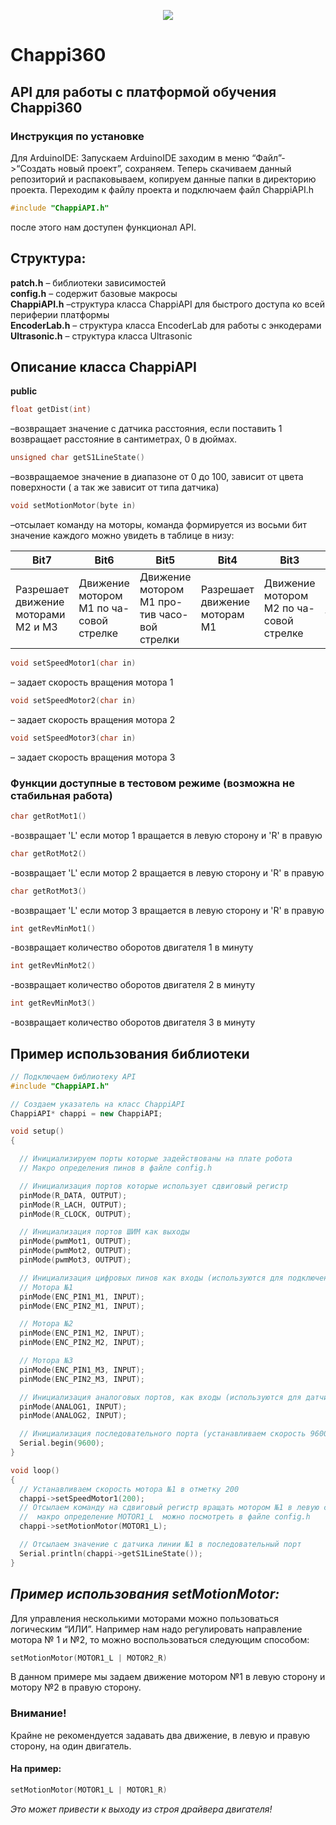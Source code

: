 <p style="
    text-align: center;
">
	<img src="https://drive.google.com/uc?id=0Bxxvs1Kkmix1UmNqX1VabERnc1U">
</p>

# Chappi360
## API для работы с платформой обучения Chappi360

### Инструкция по установке
Для ArduinoIDE:
Запускаем ArduinoIDE заходим в меню “Файл”->“Создать новый проект”, сохраняем.
Теперь скачиваем данный репозиторий и распаковываем, копируем данные папки в директорию проекта.
Переходим к файлу проекта и подключаем файл ChappiAPI.h
```cpp
#include "ChappiAPI.h"
```
после этого нам доступен функционал API.
## Структура:
**patch.h** – библиотеки зависимостей  
**config.h** – содержит базовые макросы  
**ChappiAPI.h** –структура класса ChappiAPI для быстрого доступа ко всей периферии платформы  
**EncoderLab.h** – структура класса EncoderLab для работы с энкодерами  
**Ultrasonic.h** – структура класса Ultrasonic  
## Описание класса ChappiAPI
**public**
```cpp 
float getDist(int) 
```
–возвращает значение с датчика расстояния, если поставить 1 возвращает расстояние в сантиметрах, 0 в дюймах.  
```cpp
unsigned char getS1LineState()
```
–возвращаемое значение в диапазоне от 0 до 100, зависит от цвета поверхности  ( а так же зависит от типа датчика)  
```cpp
void setMotionMotor(byte in)
```
–отсылает команду на моторы, команда формируется из восьми бит значение каждого можно увидеть в таблице в низу:  

| Bit7	                              | Bit6                                    | Bit5                                         | Bit4                          | Bit3                                    | Bit2                                         | Bit1	                                  | Bit0                                         |  
|-------------------------------------|-----------------------------------------|----------------------------------------------|-------------------------------|-----------------------------------------|----------------------------------------------|-----------------------------------------|----------------------------------------------|  
| Разрешает движение моторами M2 и M3 | Движение мотором M1 по ча-совой стрелке | Движение мотором M1 про-тив часо-вой стрелки | Разрешает движение моторам M1 | Движение мотором M2 по ча-совой стрелке | Движение мотором M2 про-тив часо-вой стрелки | Движение мотором M3 по ча-совой стрелке | Движение мотором M3 про-тив часо-вой стрелки |  

```cpp
void setSpeedMotor1(char in)
``` 
– задает скорость вращения мотора 1  
```cpp 
void setSpeedMotor2(char in)
``` 
– задает скорость вращения мотора 2  
```cpp
void setSpeedMotor3(char in)
``` 
– задает скорость вращения мотора 3  
### Функции доступные в тестовом режиме (возможна не стабильная работа)
```cpp 
char getRotMot1()
```
-возвращает 'L' если мотор 1 вращается в левую сторону и 'R' в правую
```cpp
char getRotMot2()
```
-возвращает 'L' если мотор 2 вращается в левую сторону и 'R' в правую
```cpp
char getRotMot3()
```
-возвращает 'L' если мотор 3 вращается в левую сторону и 'R' в правую
```cpp
int getRevMinMot1()
```
-возвращает количество оборотов двигателя 1 в минуту
```cpp
int getRevMinMot2()
```
-возвращает количество оборотов двигателя 2 в минуту
```cpp
int getRevMinMot3()
``` 
-возвращает количество оборотов двигателя 3 в минуту

## Пример использования библиотеки   

```cpp
// Подключаем библиотеку API
#include "ChappiAPI.h"

// Создаем указатель на класс ChappiAPI
ChappiAPI* chappi = new ChappiAPI;

void setup()
{

  // Инициализируем порты которые задействованы на плате робота
  // Макро определения пинов в файле config.h

  // Инициализация портов которые использует сдвиговый регистр
  pinMode(R_DATA, OUTPUT);
  pinMode(R_LACH, OUTPUT);
  pinMode(R_CLOCK, OUTPUT);

  // Инициализация портов ШИМ как выходы
  pinMode(pwmMot1, OUTPUT);
  pinMode(pwmMot2, OUTPUT);
  pinMode(pwmMot3, OUTPUT);

  // Инициализация цифровых пинов как входы (используются для подключения энкодеров)
  // Мотора №1
  pinMode(ENC_PIN1_M1, INPUT);
  pinMode(ENC_PIN2_M1, INPUT);

  // Мотора №2
  pinMode(ENC_PIN1_M2, INPUT);
  pinMode(ENC_PIN2_M2, INPUT);

  // Мотора №3
  pinMode(ENC_PIN1_M3, INPUT);
  pinMode(ENC_PIN2_M3, INPUT);

  // Инициализация аналоговых портов, как входы (используются для датчиков линии)
  pinMode(ANALOG1, INPUT);
  pinMode(ANALOG2, INPUT);

  // Инициализация последовательного порта (устанавливаем скорость 9600 bit/s)
  Serial.begin(9600);
}

void loop()
{
  // Устанавливаем скорость мотора №1 в отметку 200
  chappi->setSpeedMotor1(200);
  // Отсылаем команду на сдвиговый регистр вращать мотором №1 в левую сторону
  //  макро определение MOTOR1_L  можно посмотреть в файле config.h
  chappi->setMotionMotor(MOTOR1_L);

  // Отсылаем значение с датчика линии №1 в последовательный порт
  Serial.println(chappi->getS1LineState());
}
```  

<dl>
	<h2><dt><em>Пример использования setMotionMotor:</em></dt></h2>
</dl>  
Для управления несколькими моторами можно пользоваться логическим “ИЛИ”. 
Например нам надо регулировать направление мотора № 1 и №2, то можно воспользоваться следующим способом:

```cpp
setMotionMotor(MOTOR1_L | MOTOR2_R)
```  
В данном примере мы задаем движение мотором №1 в левую сторону и мотору №2 в правую сторону.
<dl>
<h3>Внимание!</h3>
Крайне не рекомендуется задавать два движение, в левую и правую сторону, на один двигатель.
<h4>На пример:</h4>
</dl>

```cpp  
setMotionMotor(MOTOR1_L | MOTOR1_R)  
```
<dl>
<dt><em>Это может привести к выходу из строя драйвера двигателя!</em></dt>
</dl>  
